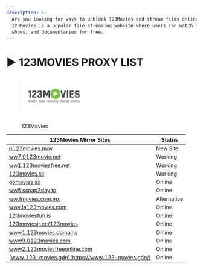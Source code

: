 ```yaml
---
description: >-
  Are you looking for ways to unblock 123Movies and stream films online?
  123Movies is a popular file streaming website where users can watch movies, TV
  shows, and documentaries for free.
---
```


# ▶ 123MOVIES PROXY LIST

<figure><img src=".gitbook/assets/123Movies.jpg" alt="" width="175"><figcaption><p>123Movies</p></figcaption></figure>

| **123Movies Mirror Sites**                                            | **Status**  |
| --------------------------------------------------------------------- | ----------- |
| [0123movies.mov](https://0123movies.mov/)                             | New Site    |
| [ww7.0123movie.net](https://ww7.0123movie.net/home.html)              | Working     |
| [ww1.123moviesfree.net](https://ww1.123moviesfree.net/)               | Working     |
| [123movies.sc](https://123movies.sc/)                                 | Working     |
| [gomovies.sx](https://gomovies.sx/)                                   | Online      |
| [ww5.ssoap2day.to](https://ww5.ssoap2day.to/home)                     | Online      |
| [ww.fmovies.com.mx](https://ww.fmovies.com.mx/)                       | Alternative |
| [wwv.la123movies.com](https://wwv.la123movies.com/home/)              | Online      |
| [123moviesfun.is](https://123moviesfun.is/)                           | Online      |
| [123moviesjr.cc/123movies](https://123moviesjr.cc/123movies)          | Online      |
| [www1.123movies.domains](https://www1.123movies.domains/123movies)    | Online      |
| [www9.0123movies.com](https://www9.0123movies.com/home.html)          | Online      |
| [www2.123moviesfreeonline.com](https://www2.123moviesfreeonline.com/) | Online      |
| [www.123-movies.gdn](https://www.123-movies.gdn/)                     | Online      |
